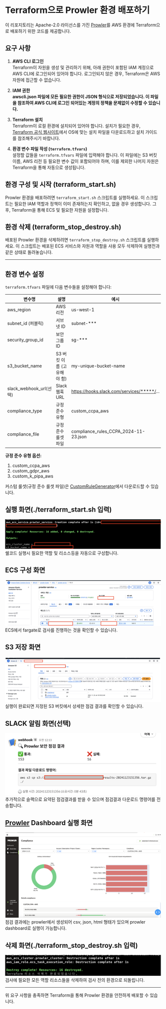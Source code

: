 # Terraform으로 Prowler 환경 배포하기

이 리포지토리는 Apache-2.0 라이선스를 가진 [Prowler](https://github.com/prowler-cloud/prowler)를 AWS 환경에 Terraform으로 배포하기 위한 코드를 제공합니다.

## 요구 사항

1. **AWS CLI 로그인**  
   Terraform이 자원을 생성 및 관리하기 위해, 아래 권한이 포함된 IAM 계정으로 AWS CLI에 로그인되어 있어야 합니다. 로그인되지 않은 경우, Terraform은 AWS 자원에 접근할 수 없습니다.

2. **IAM 권한**  
   **awscli.json 파일에 모든 필요한 권한이 JSON 형식으로 저장되었습니다. 이 파일을 참조하여 AWS CLI에 로그인 되어있는 계정의 정책을 문제없이 수정할 수 있습니다.**

3. **Terraform 설치**  
   Terraform이 로컬 환경에 설치되어 있어야 합니다. 설치가 필요한 경우, [Terraform 공식 웹사이트](https://www.terraform.io/downloads)에서 OS에 맞는 설치 파일을 다운로드하고 설치 가이드를 참조해주시기 바랍니다.

4. **환경 변수 파일 작성 (`terraform.tfvars`)**  
   설정할 값들을 `terraform.tfvars` 파일에 입력해야 합니다. 이 파일에는 S3 버킷 이름, AWS 리전 등 필요한 변수 값이 포함되어야 하며, 이를 제외한 나머지 자원은 Terraform을 통해 자동으로 생성됩니다.

## 환경 구성 및 시작 (terraform_start.sh)

Prowler 환경을 배포하려면 `terraform_start.sh` 스크립트를 실행하세요. 이 스크립트는 필요한 IAM 역할과 정책이 이미 존재하는지 확인하고, 없을 경우 생성합니다. 그 후, Terraform을 통해 ECS 및 필요한 자원을 설정합니다.

## 환경 삭제 (terraform_stop_destroy.sh)

배포된 Prowler 환경을 삭제하려면 `terraform_stop_destroy.sh` 스크립트를 실행하세요. 이 스크립트는 배포된 ECS 서비스와 자원과 역할을 사용 모두 삭제하여 실행전과 같은 상태로 돌려놓습니다.

---

## 환경 변수 설정

`terraform.tfvars` 파일에 다음 변수들을 설정해야 합니다:

| 변수명 | 설명 | 예시 |
|--------|------|------|
| aws_region | AWS 리전 | us-west-1 |
| subnet_id   (퍼블릭) | 서브넷 ID | subnet-*** |
| security_group_id | 보안그룹 ID | sg-*** |
| s3_bucket_name | S3 버킷 이름 (고유해야 함) | my-unique-bucket-name |
| slack_webhook_url(선택) | Slack 웹훅 URL | https://hooks.slack.com/services/*****/... |
| compliance_type | 규정 준수 유형 | custom_ccpa_aws |
| compliance_file | 규정 준수 룰셋 파일 | compliance_rules_CCPA_2024-11-23.json |

**규정 준수 유형 옵션:**
1. custom_ccpa_aws
2. custom_gdpr_aws
3. custom_k_pipa_aws

커스텀 룰셋(규정 준수 룰셋 파일)은 [CustomRuleGenerator](https://yyyy7246.github.io/CustomRuleGenerator/)에서 다운로드할 수 있습니다.

## 실행 화면(./terraform_start.sh 입력)

![Terraform 실행 화면](./images/tf_start_1.png)
쉘코드 실행시 필요한 역할 및 리소스등을 자동으로 구성합니다.

## ECS 구성 화면

![자동으로 구현된 ECS](./images/tf_start_2.png)
ECS에서 fargate로 검사를 진행하는 것을 확인할 수 있습니다.

## S3 저장 화면

![자동으로 S3에 저장된 결과파일](./images/tf_start_3.png)
실행이 완료되면 지정된 S3 버킷에서 상세한 점검 결과를 확인할 수 있습니다.

## SLACK 알림 화면(선택)

![검사 종료 후 슬랙으로 알림](./images/tf_slack.png)
추가적으로 슬랙으로 요약된 점검결과를 받을 수 있으며 점검결과 다운로드 명령어를 전송합니다.

## [Prowler](https://github.com/prowler-cloud/prowler) Dashboard 실행 화면

![prowler dashboard 실행 화면](./images/tf_start_4.png)
점검 결과에는 prowler에서 생성되어 csv, json, html 형태가 있으며 prowler dashboard로 실행이 가능합니다. 

## 삭제 화면(./terraform_stop_destroy.sh 입력)

![Terraform 삭제 화면](./images/tf_destroy.png)
검사에 필요한 모든 역할 리소스들을 삭제하여 검사 전의 환경으로 되돌립니다.


---

위 요구 사항을 충족하면 Terraform을 통해 Prowler 환경을 안전하게 배포할 수 있습니다.
